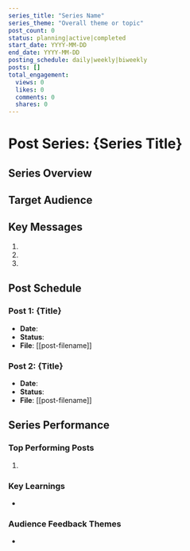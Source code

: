 ```yaml
---
series_title: "Series Name"
series_theme: "Overall theme or topic"
post_count: 0
status: planning|active|completed
start_date: YYYY-MM-DD
end_date: YYYY-MM-DD
posting_schedule: daily|weekly|biweekly
posts: []
total_engagement:
  views: 0
  likes: 0
  comments: 0
  shares: 0
---
```


# Post Series: {Series Title}

## Series Overview
<!-- Description of the series theme and goals -->


## Target Audience
<!-- Who this series is designed for -->


## Key Messages
<!-- Core messages to convey throughout the series -->
1. 
2. 
3. 

## Post Schedule
<!-- Planned posts in the series -->

### Post 1: {Title}
- **Date**: 
- **Status**: 
- **File**: [[post-filename]]

### Post 2: {Title}
- **Date**: 
- **Status**: 
- **File**: [[post-filename]]

## Series Performance
<!-- Track overall series metrics and learnings -->

### Top Performing Posts
1. 

### Key Learnings
- 

### Audience Feedback Themes
-